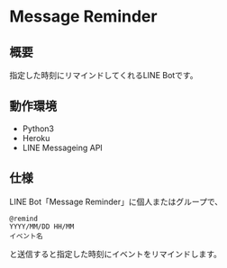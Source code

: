 # Message Reminder
## 概要
指定した時刻にリマインドしてくれるLINE Botです。

## 動作環境
- Python3
- Heroku
- LINE Messageing API

## 仕様
LINE Bot「Message Reminder」に個人またはグループで、
```
@remind
YYYY/MM/DD HH/MM
イベント名
```
と送信すると指定した時刻にイベントをリマインドします。
